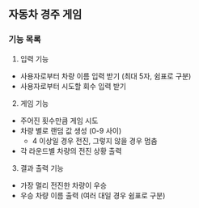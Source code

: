 ## 자동차 경주 게임
### 기능 목록

1. 입력 기능
- 사용자로부터 차량 이름 입력 받기 (최대 5자, 쉼표로 구분)
- 사용자로부터 시도할 회수 입력 받기

2. 게임 기능
- 주어진 횟수만큼 게임 시도
- 차량 별로 랜덤 값 생성 (0-9 사이)
  - 4 이상일 경우 전진, 그렇지 않을 경우 멈춤
- 각 라운드별 차량의 전진 상황 출력

3. 결과 출력 기능
- 가장 멀리 전진한 차량이 우승
- 우승 차량 이름 출력 (여러 대일 경우 쉼표로 구분)
